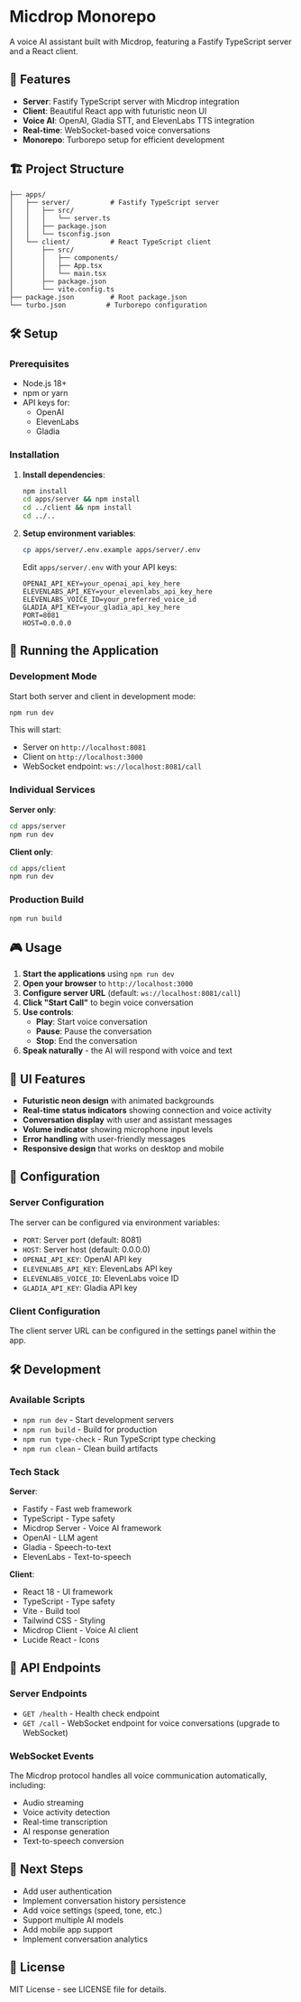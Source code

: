 # Micdrop Monorepo

A voice AI assistant built with Micdrop, featuring a Fastify TypeScript server and a React client.

## 🚀 Features

- **Server**: Fastify TypeScript server with Micdrop integration
- **Client**: Beautiful React app with futuristic neon UI
- **Voice AI**: OpenAI, Gladia STT, and ElevenLabs TTS integration
- **Real-time**: WebSocket-based voice conversations
- **Monorepo**: Turborepo setup for efficient development

## 🏗️ Project Structure

```
├── apps/
│   ├── server/          # Fastify TypeScript server
│   │   ├── src/
│   │   │   └── server.ts
│   │   ├── package.json
│   │   └── tsconfig.json
│   └── client/          # React TypeScript client
│       ├── src/
│       │   ├── components/
│       │   ├── App.tsx
│       │   └── main.tsx
│       ├── package.json
│       └── vite.config.ts
├── package.json         # Root package.json
└── turbo.json          # Turborepo configuration
```

## 🛠️ Setup

### Prerequisites

- Node.js 18+
- npm or yarn
- API keys for:
  - OpenAI
  - ElevenLabs
  - Gladia

### Installation

1. **Install dependencies**:

   ```bash
   npm install
   cd apps/server && npm install
   cd ../client && npm install
   cd ../..
   ```

2. **Setup environment variables**:

   ```bash
   cp apps/server/.env.example apps/server/.env
   ```

   Edit `apps/server/.env` with your API keys:

   ```env
   OPENAI_API_KEY=your_openai_api_key_here
   ELEVENLABS_API_KEY=your_elevenlabs_api_key_here
   ELEVENLABS_VOICE_ID=your_preferred_voice_id
   GLADIA_API_KEY=your_gladia_api_key_here
   PORT=8081
   HOST=0.0.0.0
   ```

## 🚀 Running the Application

### Development Mode

Start both server and client in development mode:

```bash
npm run dev
```

This will start:

- Server on `http://localhost:8081`
- Client on `http://localhost:3000`
- WebSocket endpoint: `ws://localhost:8081/call`

### Individual Services

**Server only**:

```bash
cd apps/server
npm run dev
```

**Client only**:

```bash
cd apps/client
npm run dev
```

### Production Build

```bash
npm run build
```

## 🎮 Usage

1. **Start the applications** using `npm run dev`
2. **Open your browser** to `http://localhost:3000`
3. **Configure server URL** (default: `ws://localhost:8081/call`)
4. **Click "Start Call"** to begin voice conversation
5. **Use controls**:
   - **Play**: Start voice conversation
   - **Pause**: Pause the conversation
   - **Stop**: End the conversation
6. **Speak naturally** - the AI will respond with voice and text

## 🎨 UI Features

- **Futuristic neon design** with animated backgrounds
- **Real-time status indicators** showing connection and voice activity
- **Conversation display** with user and assistant messages
- **Volume indicator** showing microphone input levels
- **Error handling** with user-friendly messages
- **Responsive design** that works on desktop and mobile

## 🔧 Configuration

### Server Configuration

The server can be configured via environment variables:

- `PORT`: Server port (default: 8081)
- `HOST`: Server host (default: 0.0.0.0)
- `OPENAI_API_KEY`: OpenAI API key
- `ELEVENLABS_API_KEY`: ElevenLabs API key
- `ELEVENLABS_VOICE_ID`: ElevenLabs voice ID
- `GLADIA_API_KEY`: Gladia API key

### Client Configuration

The client server URL can be configured in the settings panel within the app.

## 🛠️ Development

### Available Scripts

- `npm run dev` - Start development servers
- `npm run build` - Build for production
- `npm run type-check` - Run TypeScript type checking
- `npm run clean` - Clean build artifacts

### Tech Stack

**Server**:

- Fastify - Fast web framework
- TypeScript - Type safety
- Micdrop Server - Voice AI framework
- OpenAI - LLM agent
- Gladia - Speech-to-text
- ElevenLabs - Text-to-speech

**Client**:

- React 18 - UI framework
- TypeScript - Type safety
- Vite - Build tool
- Tailwind CSS - Styling
- Micdrop Client - Voice AI client
- Lucide React - Icons

## 📝 API Endpoints

### Server Endpoints

- `GET /health` - Health check endpoint
- `GET /call` - WebSocket endpoint for voice conversations (upgrade to WebSocket)

### WebSocket Events

The Micdrop protocol handles all voice communication automatically, including:

- Audio streaming
- Voice activity detection
- Real-time transcription
- AI response generation
- Text-to-speech conversion

## 🎯 Next Steps

- Add user authentication
- Implement conversation history persistence
- Add voice settings (speed, tone, etc.)
- Support multiple AI models
- Add mobile app support
- Implement conversation analytics

## 📄 License

MIT License - see LICENSE file for details.
